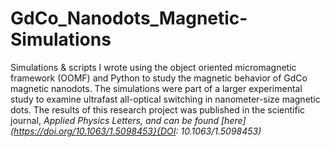 # GdCo_Nanodots_Magnetic-Simulations
Simulations &amp; scripts I wrote using the object oriented micromagnetic framework (OOMF) and Python to study the magnetic behavior of GdCo magnetic nanodots. The simulations were part of a larger experimental study to examine ultrafast all-optical switching in nanometer-size magnetic dots. The results of this research project was published in the scientific journal, <em>Applied Physics Letters<em>, and can be found [here](https://doi.org/10.1063/1.5098453}{DOI: 10.1063/1.5098453)

